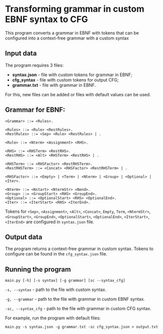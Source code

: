 # Transforming grammar in custom EBNF syntax to CFG

This program converts a grammar in EBNF with tokens that can be configured into a context-free grammar with a custom syntax

## Input data
The program requires 3 files:
* **syntax.json** - file with custom tokens for grammar in EBNF;
* **cfg_syntax** - file with custom tokens for output CFG;
* **grammar.txt** - file with grammar in EBNF.

For this, new files can be added or files with default values can be used.

## Grammar for EBNF:

```
<Grammar> ::= <Rules>.

<Rules> ::= <Rule> <RestRules>.
<RestRules> ::= <Sep> <Rule> <RestRules> | .

<Rule> ::= <Nterm> <Assignment> <RHS>.

<RHS> ::= <RHSTerm> <RestRHS>.
<RestRHS> ::= <Alt> <RHSTerm> <RestRHS> | .

<RHSTerm> ::= <RHSFactor> <RestRHSTerm>.
<RestRHSTerm> ::= <Concat> <RHSFactor> <RestRHSTerm> | .

<RHSFactor> ::= <Empty> | <Term> | <Nterm> | <Group> | <Optional> | <Iter>.

<Nterm> ::= <Nstart> <NtermStr> <Nend>.
<Group> ::= <GroupStart> <RHS> <GroupEnd>.
<Optional> ::= <OptionalStart> <RHS> <OptionalEnd>.
<Iter> ::= <IterStart> <RHS> <IterEnd>.
```
Tokens for `<Sep>`, `<Assignment>`, `<Alt>`, `<Concat>`, `Empty`, `Term`, `<NtermStr>`, `<GroupStart>`, `<GroupEnd>`, `<OptionalStart>`, `<OptionalEnd>`, `<IterStart>`, `<IterEnd>` are configured in `syntax.json` file.

## Output data

The program returns a context-free grammar in custom syntax. Tokens to configure can be found in the `cfg_syntax.json` file.

## Running the program

`main.py [-h] [-s syntax] [-g grammar] [sc --syntax_cfg]`

`-s, --syntax` - path to the file with custom syntax.

`-g, --grammar` - path to the file with grammar in custom EBNF syntax.

`-sc, --syntax_cfg` - path to the file with grammar in custom CFG syntax.

For example, run the program with default files:
```
main.py -s syntax.json -g grammar.txt -sc cfg_syntax.json > output.txt
```